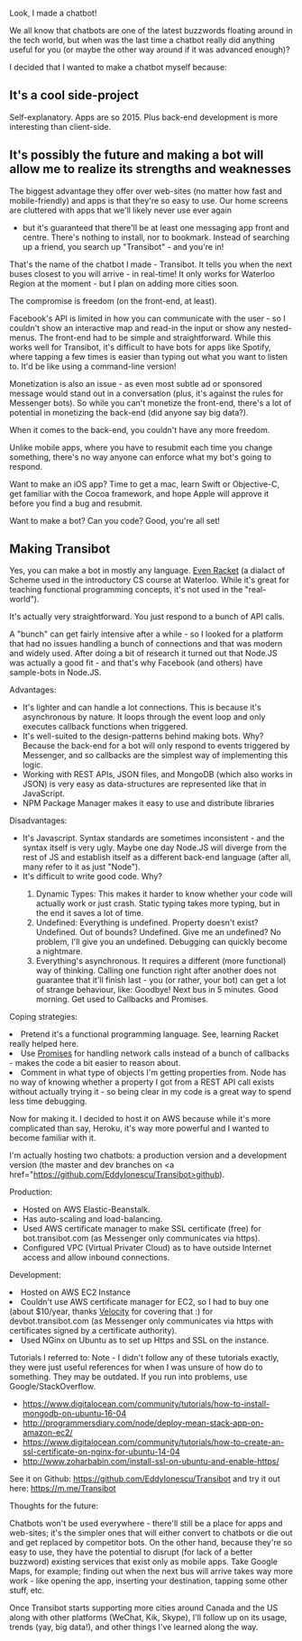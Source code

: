 Look, I made a chatbot!

We all know that chatbots are one of the latest buzzwords floating around in the tech world, but when was the last time a chatbot really did anything useful for you (or maybe the other way around if it was advanced enough)?

I decided that I wanted to make a chatbot myself because:

<h2 id="l1">It's a cool side-project</h2>

Self-explanatory. Apps are so 2015. Plus back-end development is more interesting than client-side.

<h2 id="l2">It's possibly the future and making a bot will allow me to realize its strengths and weaknesses</h2>

The biggest advantage they offer over web-sites (no matter how fast and mobile-friendly) and apps is that they're so easy to use. Our home screens are cluttered with apps that we'll likely never use ever again 
- but it's guaranteed that there'll be at least one messaging app front and centre. There's nothing to install, nor to bookmark. Instead of searching up a friend, you search up "Transibot" - and you're in!

That's the name of the chatbot I made - Transibot. It tells you when the next buses closest to you will arrive - in real-time! 
It only works for Waterloo Region at the moment - but I plan on adding more cities soon.

The compromise is freedom (on the front-end, at least). 

Facebook's API is limited in how you can communicate with the user - so I couldn't show an interactive map and read-in the input or show any nested-menus.
The front-end had to be simple and straightforward. While this works well for Transibot, it's difficult to have bots for apps like Spotify, 
where tapping a few times is easier than typing out what you want to listen to. It'd be like using a command-line version!

Monetization is also an issue - as even most subtle ad or sponsored message would stand out in a conversation (plus, it's against the rules for Messenger bots).
So while you can't monetize the front-end, there's a lot of potential in monetizing the back-end (did anyone say big data?).

When it comes to the back-end, you couldn't have any more freedom.

Unlike mobile apps, where you have to resubmit each time you change something, there's no way anyone can enforce what my bot's going to respond.

Want to make an iOS app? Time to get a mac, learn Swift or Objective-C, get familiar with the Cocoa framework, and hope Apple will approve it before you find a bug and resubmit.

Want to make a bot? Can you code? Good, you're all set! 

<h2 id="l3">Making Transibot</h2>

Yes, you can make a bot in mostly any language. <a href="https://docs.racket-lang.org/more/">Even Racket</a> (a dialact of Scheme used in the introductory CS course at Waterloo. While it's great for teaching functional programming concepts, it's not used in the "real-world").

It's actually very straightforward. You just respond to a bunch of API calls. 

A "bunch" can get fairly intensive after a while - so I looked for a platform that had no issues handling a bunch of connections and that was modern and widely used.
After doing a bit of research it turned out that Node.JS was actually a good fit - and that's why Facebook (and others) have sample-bots in Node.JS.

Advantages: 
<ul>
<li>It's lighter and can handle a lot connections. This is because it's asynchronous by nature. It loops through the event loop and only executes callback functions when triggered.</li>
<li>It's well-suited to the design-patterns behind making bots. Why? Because the back-end for a bot will only respond to events triggered by Messenger, and so callbacks are the simplest way of implementing this logic. </li>
<li>Working with REST APIs, JSON files, and MongoDB (which also works in JSON) is very easy as data-structures are represented like that in JavaScript.</li>
<li>NPM Package Manager makes it easy to use and distribute libraries</li>
</ul>

Disadvantages: 
<ul>
<li>It's Javascript. Syntax standards are sometimes inconsistent - and the syntax itself is very ugly. Maybe one day Node.JS will diverge from the rest of JS and establish itself as a different back-end language (after all, many refer to it as just "Node").</li>
<li>It's difficult to write good code. Why?  </li>
<ol><li>Dynamic Types: This makes it harder to know whether your code will actually work or just crash. Static typing takes more typing, but in the end it saves a lot of time.</li>
<li>Undefined: Everything is undefined. Property doesn't exist? Undefined. Out of bounds? Undefined. Give me an undefined? No problem, I'll give you an undefined. Debugging can quickly become a nightmare.</li>
<li>Everything's asynchronous. It requires a different (more functional) way of thinking. Calling one function right after another does not guarantee that it'll finish last - you (or rather, your bot) can get a lot of strange behaviour, like: Goodbye! Next bus in 5 minutes. Good morning. Get used to Callbacks and Promises. </li></ol>
</ul>

Coping strategies:
<li>Pretend it's a functional programming language. See, learning Racket really helped here.</li>
<li>Use <a href="https://developer.mozilla.org/en/docs/Web/JavaScript/Reference/Global_Objects/Promise">Promises</a> for handling network calls instead of a bunch of callbacks - makes the code a bit easier to reason about.</li>
<li>Comment in what type of objects I'm getting properties from. Node has no way of knowing whether a property I got from a REST API call exists without actually trying it - so being clear in my code is a great way to spend less time debugging.

Now for making it. I decided to host it on AWS because while it's more complicated than say, Heroku, it's way more powerful and I wanted to become familiar with it.

I'm actually hosting two chatbots: a production version and a development version (the master and dev branches on <a href="https://github.com/EddyIonescu/Transibot>github</a>).

Production:
<ul>
<li>Hosted on AWS Elastic-Beanstalk.</li>
<li>Has auto-scaling and load-balancing.</li>
<li>Used AWS certificate manager to make SSL certificate (free) for bot.transibot.com (as Messenger only communicates via https).</li>
<li>Configured VPC (Virtual Privater Cloud) as to have outside Internet access and allow inbound connections.</li>
</ul>

Development:

<li>Hosted on AWS EC2 Instance</li>
<li>Couldn't use AWS certificate manager for EC2, so I had to buy one (about $10/year, thanks <a href="http://velocity.uwaterloo.ca">Velocity</a> for covering that :) for devbot.transibot.com (as Messenger only communicates via https with certificates signed by a certificate authority).</li>
<li>Used NGinx on Ubuntu as to set up Https and SSL on the instance.</li>


Tutorials I referred to:
Note - I didn't follow any of these tutorials exactly, they were just useful references for when I was unsure of how do to something. They may be outdated. If you run into problems, use Google/StackOverflow.

<ul>
<li><a href="https://www.digitalocean.com/community/tutorials/how-to-install-mongodb-on-ubuntu-16-04">https://www.digitalocean.com/community/tutorials/how-to-install-mongodb-on-ubuntu-16-04</a></li>
<li><a href="http://programmersdiary.com/node/deploy-mean-stack-app-on-amazon-ec2/">http://programmersdiary.com/node/deploy-mean-stack-app-on-amazon-ec2/</a></li>
<li><a href="https://www.digitalocean.com/community/tutorials/how-to-create-an-ssl-certificate-on-nginx-for-ubuntu-14-04">https://www.digitalocean.com/community/tutorials/how-to-create-an-ssl-certificate-on-nginx-for-ubuntu-14-04</a></li>
<li><a href="http://www.zoharbabin.com/install-ssl-on-ubuntu-and-enable-https/">http://www.zoharbabin.com/install-ssl-on-ubuntu-and-enable-https/</a></li>
</ul>

See it on Github: <a href="https://github.com/EddyIonescu/Transibot">https://github.com/EddyIonescu/Transibot</a> and try it out here: <a href="https://m.me/Transibot">https://m.me/Transibot</a>

Thoughts for the future:

Chatbots won't be used everywhere - there'll still be a place for apps and web-sites; it's the simpler ones that will either convert to chatbots or die out and get replaced by competitor bots.
On the other hand, because they're so easy to use, they have the potential to disrupt (for lack of a better buzzword) existing services that exist only as mobile apps. 
Take Google Maps, for example; finding out when the next bus will arrive takes way more work - like opening the app, inserting your destination, tapping some other stuff, etc.

Once Transibot starts supporting more cities around Canada and the US along with other platforms (WeChat, Kik, Skype), I'll follow up on its usage, trends (yay, big data!), and other things I've learned along the way.



